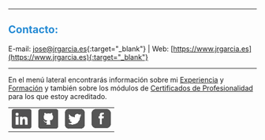 <hr size="5px" color="#268BD4" />

<p><h2><span style="color:#268BD4">Contacto:</span></h2></p>

E-mail: [jose@jrgarcia.es](mailto:jose@jrgarcia.es){:target="_blank"} | Web: [https://www.jrgarcia.es](https://www.jrgarcia.es){:target="_blank"}  

<hr size="5px" color="#268BD4" />

En el menú lateral encontrarás información sobre mi [Experiencia](experiencia.md) y [Formación](formacion.md) y también sobre los módulos de [Certificados de Profesionalidad](docencia.md) para los que estoy acreditado.  

<table border="0" width="95%" height="auto">
  <tr>
    <td>
      <center><a tittle="LinkedIn" href="https://www.linkedin.com/in/joseramongg" target="_blank"><img
            src="linkedin.png"></a></center>
    </td>
    <td>
      <center><a tittle="Github" href="https://github.com/joseramongg" target="_blank"><img src="github.png"></a>
      </center>
    </td>
    <td>
      <center><a tittle="Twitter" href="https://twitter.com/joseramongg" target="_blank"><img src="twitter.png"></a>
      </center>
    </td>
    <td>
      <center><a tittle="Facebook" href="https://www.facebook.com/joseramon.garcia.3382" target="_blank"><img
            src="facebook.png"></a></center>
    </td>
  </tr>
</table>
